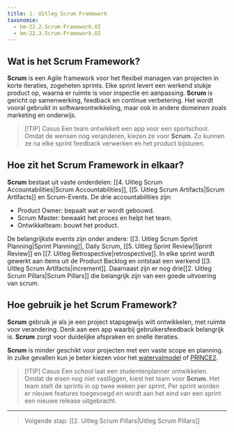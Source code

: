 ```yaml
---
title: 1. Uitleg Scrum Framework
taxonomie:
  - bm-22.2.Scrum-Framework.OI
  - bm-22.3.Scrum-Framework.OI
---
```


## Wat is het Scrum Framework?
**Scrum** is een Agile framework voor het flexibel managen van projecten in korte iteraties, zogeheten sprints. Elke sprint levert een werkend stukje product op, waarna er ruimte is voor inspectie en aanpassing. **Scrum** is gericht op samenwerking, feedback en continue verbetering. Het wordt vooral gebruikt in softwareontwikkeling, maar ook in andere domeinen zoals marketing en onderwijs.

> [!TIP] Casus
> Een team ontwikkelt een app voor een sportschool. Omdat de wensen nog veranderen, kiezen ze voor **Scrum**. Zo kunnen ze na elke sprint feedback verwerken en het product bijsturen.

## Hoe zit het Scrum Framework in elkaar?
**Scrum** bestaat uit vaste onderdelen: [[4. Uitleg Scrum Accountabilities|Scrum Accountabilities]], [[5. Uitleg Scrum Artifacts|Scrum Artifacts]] en Scrum-Events.
De drie accountabilities zijn:
- Product Owner: bepaalt wat er wordt gebouwd.
- Scrum Master: bewaakt het proces en helpt het team.
- Ontwikkelteam: bouwt het product.

De belangrijkste events zijn onder andere: [[3. Uitleg Scrum Sprint Planning|Sprint Planning]], Daily Scrum, [[5. Uitleg Sprint Review|Sprint Review]] en [[7. Uitleg Retrospective|retrospective]]. In elke sprint wordt gewerkt aan items uit de Product Backlog en ontstaat een werkend [[3. Uitleg Scrum Artifacts|increment]]. Daarnaast zijn er nog drie[[2. Uitleg Scrum Pillars|Scrum Pillars]] die belangrijk zijn van een goede uitvoering van scrum.

## Hoe gebruik je het Scrum Framework?
**Scrum** gebruik je als je een project stapsgewijs wilt ontwikkelen, met ruimte voor verandering. Denk aan een app waarbij gebruikersfeedback belangrijk is. **Scrum** zorgt voor duidelijke afspraken en snelle iteraties.

**Scrum** is minder geschikt voor projecten met een vaste scope en planning. In zulke gevallen kun je beter kiezen voor het [watervalmodel](https://www.toolshero.nl/informatie-technologie/watervalmethode/) of [PRINCE2](https://www.prince2.com/nl/prince2-methodology).

> [!TIP] Casus
> Een school laat een studentenplanner ontwikkelen. Omdat de eisen nog niet vastliggen, kiest het team voor **Scrum**. Het team stelt de sprints in op twee weken per sprint. Per sprint worden er nieuwe features toegevoegd en wordt aan het eind van een sprint een nieuwe release uitgebracht.

---

> Volgende stap: [[2. Uitleg Scrum Pillars|Uitleg Scrum Pillars]]
